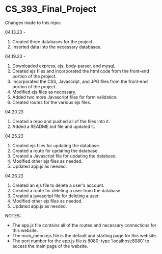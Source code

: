 # CS_393_Final_Project
Changes made to this repo:

04.13.23 - 
1. Created three databases for the project.
2. Inserted data into the necessary databases.

04.19.23 - 
1. Downloaded express, ejs, body-parser, and mysql.
2. Created ejs files and incorporated the html code from the front-end portion of the project.
3. Incorporated the CSS, Javascript, and JPG files from the front-end portion of the project.
4. Modified ejs files as necessary. 
5. Added two more Javascript files for form validation. 
6. Created routes for the various ejs files.

04.20.23
1. Created a repo and pushed all of the files into it.
2. Added a README.md file and updated it.

04.25.23
1. Created ejs files for updating the database.
2. Created a route for updating the database. 
3. Created a Javascript file for updating the database.
4. Modified other ejs files as needed. 
5. Updated app.js as needed.

04.26.23
1. Created an ejs file to delete a user's account.
2. Created a route for deleting a user from the database. 
3. Created a javascript file for deleting a user. 
4. Modified other ejs files as needed. 
5. Updated app.js as needed.

NOTES:
- The app.js file contains all of the routes and necessary connections for this website.
- The main_menu.ejs file is the default and starting page for this website. 
- The port number for the app.js file is 8080; type 'localhost:8080' to access the main page of the website.